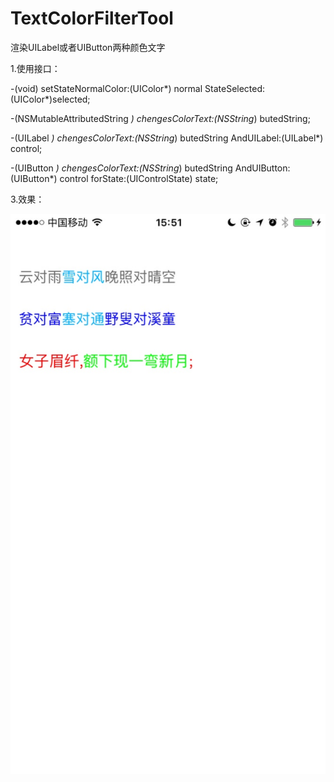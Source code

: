 # TextColorFilterTool
 渲染UILabel或者UIButton两种颜色文字
 
1.使用接口：

-(void) setStateNormalColor:(UIColor*) normal StateSelected:(UIColor*)selected;

-(NSMutableAttributedString *) chengesColorText:(NSString*) butedString;

-(UILabel *) chengesColorText:(NSString*) butedString AndUILabel:(UILabel*) control;

-(UIButton *) chengesColorText:(NSString*) butedString AndUIButton:(UIButton*) control forState:(UIControlState) state; 

3.效果： 

![效果图](渲染效果图.jpg)

